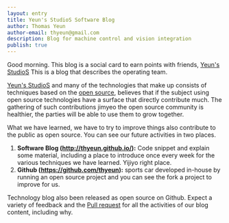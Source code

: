 ```yaml
---
layout: entry
title: Yeun's StudioS Software Blog
author: Thomas Yeun
author-email: thyeun@gmail.com
description: Blog for machine control and vision integration
publish: true
---
```



Good morning. This blog is a social card to earn points with friends, [Yeun's StudioS] This is a blog that describes the operating team.

[Yeun's StudioS] and many of the technologies that make up consists of techniques based on the [open source], believes that if the subject using open source technologies have a surface that directly contribute much. The gathering of such contributions jimyeo the open source community is healthier, the parties will be able to use them to grow together.

What we have learned, we have to try to improve things also contribute to the public as open source. You can see our future activities in two places.

1. **Software Blog (<http://thyeun.github.io/>):** Code snippet and explain some material, including a place to introduce once every week for the various techniques we have learned. Yijiyo right place.
2. **Github (<https://github.com/thyeun>):** sports car developed in-house by running an open source project and you can see the fork a project to improve for us.

Technology blog also been released as open source on Github. Expect a variety of feedback and the [Pull request] for all the activities of our blog content, including why.

[Yeun's Studios]: http://thyeun.github.io/
[Open source]: https://en.wikipedia.org/wiki/Open-source_software
[Pull request]: http://help.github.com/send-pull-requests/




